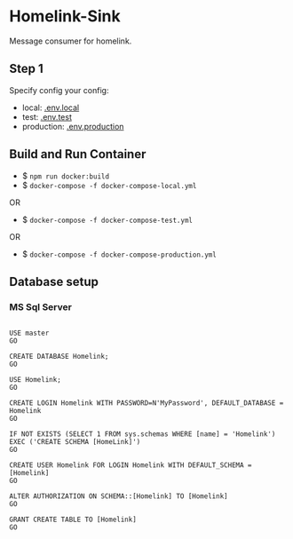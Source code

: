# Homelink-Sink

Message consumer for homelink.

## Step 1
Specify config your config:

- local: [.env.local](./src/env/.env.local)
- test: [.env.test](./src/env/.env.test)
- production: [.env.production](./src/env/.env.production)

## Build and Run Container

- $ `npm run docker:build`
- $ `docker-compose -f docker-compose-local.yml`

OR
- $ `docker-compose -f docker-compose-test.yml`

OR
- $ `docker-compose -f docker-compose-production.yml`

## Database setup

### MS Sql Server
```

USE master
GO

CREATE DATABASE Homelink;
GO

USE Homelink;
GO

CREATE LOGIN Homelink WITH PASSWORD=N'MyPassword', DEFAULT_DATABASE = Homelink
GO

IF NOT EXISTS (SELECT 1 FROM sys.schemas WHERE [name] = 'Homelink') EXEC ('CREATE SCHEMA [HomeLink]')
GO

CREATE USER Homelink FOR LOGIN Homelink WITH DEFAULT_SCHEMA = [Homelink]
GO

ALTER AUTHORIZATION ON SCHEMA::[Homelink] TO [Homelink]
GO

GRANT CREATE TABLE TO [Homelink]
GO


```
